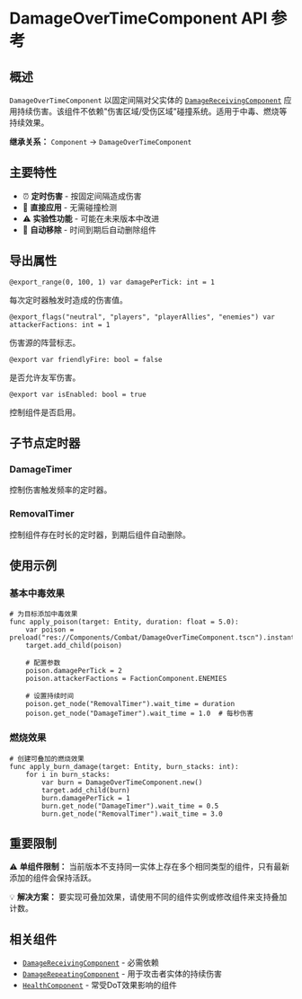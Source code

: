 # DamageOverTimeComponent API 参考

## 概述

`DamageOverTimeComponent` 以固定间隔对父实体的 [`DamageReceivingComponent`](DamageReceivingComponent.md) 应用持续伤害。该组件不依赖"伤害区域/受伤区域"碰撞系统。适用于中毒、燃烧等持续效果。

**继承关系：**
`Component` → `DamageOverTimeComponent`

## 主要特性

- ⏰ **定时伤害** - 按固定间隔造成伤害
- 🎯 **直接应用** - 无需碰撞检测
- ⚠️ **实验性功能** - 可能在未来版本中改进
- 🔄 **自动移除** - 时间到期后自动删除组件

## 导出属性

```gdscript
@export_range(0, 100, 1) var damagePerTick: int = 1
```
每次定时器触发时造成的伤害值。

```gdscript
@export_flags("neutral", "players", "playerAllies", "enemies") var attackerFactions: int = 1
```
伤害源的阵营标志。

```gdscript
@export var friendlyFire: bool = false
```
是否允许友军伤害。

```gdscript
@export var isEnabled: bool = true
```
控制组件是否启用。

## 子节点定时器

### DamageTimer
控制伤害触发频率的定时器。

### RemovalTimer
控制组件存在时长的定时器，到期后组件自动删除。

## 使用示例

### 基本中毒效果
```gdscript
# 为目标添加中毒效果
func apply_poison(target: Entity, duration: float = 5.0):
    var poison = preload("res://Components/Combat/DamageOverTimeComponent.tscn").instantiate()
    target.add_child(poison)
    
    # 配置参数
    poison.damagePerTick = 2
    poison.attackerFactions = FactionComponent.ENEMIES
    
    # 设置持续时间
    poison.get_node("RemovalTimer").wait_time = duration
    poison.get_node("DamageTimer").wait_time = 1.0  # 每秒伤害
```

### 燃烧效果
```gdscript
# 创建可叠加的燃烧效果
func apply_burn_damage(target: Entity, burn_stacks: int):
    for i in burn_stacks:
        var burn = DamageOverTimeComponent.new()
        target.add_child(burn)
        burn.damagePerTick = 1
        burn.get_node("DamageTimer").wait_time = 0.5
        burn.get_node("RemovalTimer").wait_time = 3.0
```

## 重要限制

⚠️ **单组件限制：** 当前版本不支持同一实体上存在多个相同类型的组件，只有最新添加的组件会保持活跃。

💡 **解决方案：** 要实现可叠加效果，请使用不同的组件实例或修改组件来支持叠加计数。

## 相关组件

- [`DamageReceivingComponent`](DamageReceivingComponent.md) - 必需依赖
- [`DamageRepeatingComponent`](DamageRepeatingComponent.md) - 用于攻击者实体的持续伤害
- [`HealthComponent`](HealthComponent.md) - 常受DoT效果影响的组件 